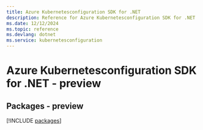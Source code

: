 ```yaml
---
title: Azure Kubernetesconfiguration SDK for .NET
description: Reference for Azure Kubernetesconfiguration SDK for .NET
ms.date: 12/12/2024
ms.topic: reference
ms.devlang: dotnet
ms.service: kubernetesconfiguration
---
```

# Azure Kubernetesconfiguration SDK for .NET - preview
## Packages - preview
[!INCLUDE [packages](kubernetesconfiguration-index.md)]